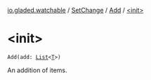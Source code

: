 [io.gladed.watchable](../../index.md) / [SetChange](../index.md) / [Add](index.md) / [&lt;init&gt;](./-init-.md)

# &lt;init&gt;

`Add(add: `[`List`](https://kotlinlang.org/api/latest/jvm/stdlib/kotlin.collections/-list/index.html)`<`[`T`](index.md#T)`>)`

An addition of items.

